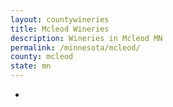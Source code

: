```yaml
---
layout: countywineries
title: Mcleod Wineries
description: Wineries in Mcleod MN
permalink: /minnesota/mcleod/
county: mcleod
state: mn
---
```

-
